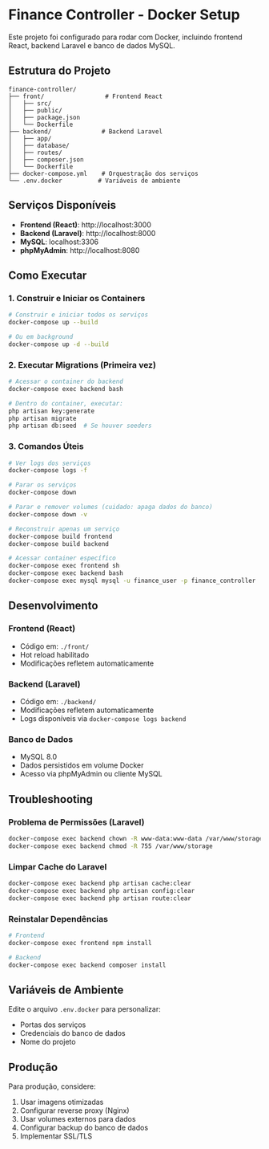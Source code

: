 # Finance Controller - Docker Setup

Este projeto foi configurado para rodar com Docker, incluindo frontend React, backend Laravel e banco de dados MySQL.

## Estrutura do Projeto

```
finance-controller/
├── front/                 # Frontend React
│   ├── src/
│   ├── public/
│   ├── package.json
│   └── Dockerfile
├── backend/              # Backend Laravel
│   ├── app/
│   ├── database/
│   ├── routes/
│   ├── composer.json
│   └── Dockerfile
├── docker-compose.yml    # Orquestração dos serviços
└── .env.docker          # Variáveis de ambiente
```

## Serviços Disponíveis

- **Frontend (React)**: http://localhost:3000
- **Backend (Laravel)**: http://localhost:8000
- **MySQL**: localhost:3306
- **phpMyAdmin**: http://localhost:8080

## Como Executar

### 1. Construir e Iniciar os Containers

```bash
# Construir e iniciar todos os serviços
docker-compose up --build

# Ou em background
docker-compose up -d --build
```

### 2. Executar Migrations (Primeira vez)

```bash
# Acessar o container do backend
docker-compose exec backend bash

# Dentro do container, executar:
php artisan key:generate
php artisan migrate
php artisan db:seed  # Se houver seeders
```

### 3. Comandos Úteis

```bash
# Ver logs dos serviços
docker-compose logs -f

# Parar os serviços
docker-compose down

# Parar e remover volumes (cuidado: apaga dados do banco)
docker-compose down -v

# Reconstruir apenas um serviço
docker-compose build frontend
docker-compose build backend

# Acessar container específico
docker-compose exec frontend sh
docker-compose exec backend bash
docker-compose exec mysql mysql -u finance_user -p finance_controller
```

## Desenvolvimento

### Frontend (React)
- Código em: `./front/`
- Hot reload habilitado
- Modificações refletem automaticamente

### Backend (Laravel)
- Código em: `./backend/`
- Modificações refletem automaticamente
- Logs disponíveis via `docker-compose logs backend`

### Banco de Dados
- MySQL 8.0
- Dados persistidos em volume Docker
- Acesso via phpMyAdmin ou cliente MySQL

## Troubleshooting

### Problema de Permissões (Laravel)
```bash
docker-compose exec backend chown -R www-data:www-data /var/www/storage
docker-compose exec backend chmod -R 755 /var/www/storage
```

### Limpar Cache do Laravel
```bash
docker-compose exec backend php artisan cache:clear
docker-compose exec backend php artisan config:clear
docker-compose exec backend php artisan route:clear
```

### Reinstalar Dependências
```bash
# Frontend
docker-compose exec frontend npm install

# Backend
docker-compose exec backend composer install
```

## Variáveis de Ambiente

Edite o arquivo `.env.docker` para personalizar:
- Portas dos serviços
- Credenciais do banco de dados
- Nome do projeto

## Produção

Para produção, considere:
1. Usar imagens otimizadas
2. Configurar reverse proxy (Nginx)
3. Usar volumes externos para dados
4. Configurar backup do banco de dados
5. Implementar SSL/TLS
